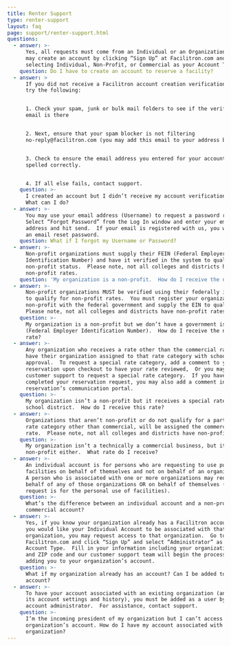```yaml
---
title: Renter Support
type: renter-support
layout: faq
page: support/renter-support.html
questions:
  - answer: >-
      Yes, all requests must come from an Individual or an Organization.  You
      may create an account by clicking “Sign Up” at Facilitron.com and
      selecting Individual, Non-Profit, or Commercial as your Account Type.
    question: Do I have to create an account to reserve a facility?
  - answer: >
      If you did not receive a Facilitron account creation verification email,
      try the following:


      1. Check your spam, junk or bulk mail folders to see if the verification
      email is there


      2. Next, ensure that your spam blocker is not filtering
      no-reply@facilitron.com (you may add this email to your address book) 


      3. Check to ensure the email address you entered for your account is
      spelled correctly.


      4. If all else fails, contact support.
    question: >-
      I created an account but I didn’t receive my account verification email. 
      What can I do?
  - answer: >-
      You may use your email address (Username) to request a password reset.
      Select “Forgot Password” from the Log In window and enter your email
      address and hit send.  If your email is registered with us, you will get
      an email reset password.
    question: What if I forgot my Username or Password?
  - answer: >-
      Non-profit organizations must supply their FEIN (Federal Employer
      Identification Number) and have it verified in the system to qualify for
      non-profit status.  Please note, not all colleges and districts have
      non-profit rates.
    question: 'My organization is a non-profit.  How do I receive the non-profit rate?  '
  - answer: >-
      Non-profit organizations MUST be verified using their federally issued EIN
      to qualify for non-profit rates.  You must register your organization as a
      non-profit with the federal government and supply the EIN to qualify. 
      Please note, not all colleges and districts have non-profit rates.  
    question: >-
      My organization is a non-profit but we don’t have a government issued FEIN
      (Federal Employer Identification Number).  How do I receive the non-profit
      rate?
  - answer: >-
      Any organization who receives a rate other than the commercial rate MUST
      have their organization assigned to that rate category with school
      approval.  To request a special rate category, add a comment to your
      reservation upon checkout to have your rate reviewed,  Or you may contact
      customer support to request a special rate category.  If you have already
      completed your reservation request, you may also add a comment in the
      reservation’s communication portal.
    question: >-
      My organization isn’t a non-profit but it receives a special rate from my
      school district.  How do I receive this rate?
  - answer: >-
      Organizations that aren’t non-profit or do not qualify for a particular
      rate category other than commercial, will be assigned the commercial
      rate.  Please note, not all colleges and districts have non-profit rates.
    question: >-
      My organization isn’t a technically a commercial business, but it’s not a
      non-profit either.  What rate do I receive?
  - answer: >-
      An individual account is for persons who are requesting to use public
      facilities on behalf of themselves and not on behalf of an organization. 
      A person who is associated with one or more organizations may request on
      behalf of any of those organizations OR on behalf of themselves (if the
      request is for the personal use of facilities).
    question: >-
      What’s the difference between an individual account and a non-profit or
      commercial account?
  - answer: >-
      Yes, if you know your organization already has a Facilitron account and
      you would like your Individual Account to be associated with that
      organization, you may request access to that organization.  Go to
      Facilitron.com and click “Sign Up” and select “Administrator” as the
      Account Type.  Fill in your information including your organization name
      and ZIP code and our customer support team will begin the process of
      adding you to your organization’s account.
    question: >-
      What if my organization already has an account? Can I be added to the
      account?
  - answer: >-
      To have your account associated with an existing organization (and inherit
      its account settings and history), you must be added as a user by the
      account administrator.  For assistance, contact support. 
    question: >-
      I’m the incoming president of my organization but I can’t access my
      organization’s account. How do I have my account associated with my
      organization?
---
```


